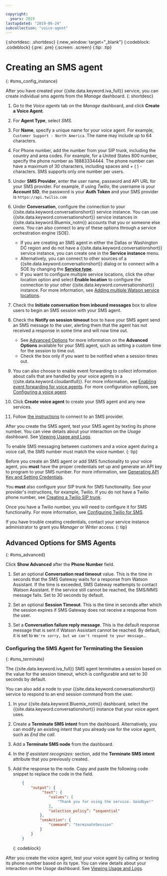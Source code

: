 ```yaml
---

copyright:
  years: 2019
lastupdated: "2019-06-24"
subcollection: "voice-agent"
---
```


{:shortdesc: .shortdesc}
{:new_window: target="_blank"}
{:codeblock: .codeblock}
{:pre: .pre}
{:screen: .screen}
{:tip: .tip}


# Creating an SMS agent
{: #sms_config_instance}

After you have created your {{site.data.keyword.iva_full}} service, you can create individual sms agents from the _Manage_ dashboard.
{: shortdesc}

1. Go to the _Voice agents_ tab on the _Manage_ dashboard, and click **Create a Voice Agent**.

1. For **Agent Type**, select _SMS_.

1. For **Name**, specify a unique name for your voice agent. For example, `Customer Support - North America`. The name may include up to 64 characters.

1. For Phone number, add the number from your SIP trunk, including the country and area codes. For example, for a United States 800 number, specify the phone number as 18883334444. The phone number can have a maximum of 30 characters, including spaces and + ( ) - characters. SMS supports only one number per users.

1. Under **SMS Provider**, enter the user name, password and API URL for your SMS provider. For example, if using _Twilio_, the username is your **Account SID**, the password is your **Auth Token** and your SMS provider is `https://api.twilio.com`

1. Under **Conversation**, configure the connection to your {{site.data.keyword.conversationshort}} service instance. You can use {{site.data.keyword.conversationshort}} service instances in {{site.data.keyword.Bluemix_notm}} accounts that you or someone else owns. You can also connect to any of these options through a service orchestration engine (SOE).

   * If you are creating an SMS agent in either the Dallas or Washington DC region and do not have a {{site.data.keyword.conversationshort}} service instance, you can create one in the **Service instance** menu.
   * Alternatively, you can connect to other sources of a {{site.data.keyword.conversationshort}} dialog or to connect with a SOE by changing the [**Service type**](/docs/services/voice-agent?topic=voice-agent-other_service#other_service).
   * If you want to configure multiple service locations, click the other location option and select **Enable location** to configure the connection to your other {{site.data.keyword.conversationshort}} instance. For more information, see [Adding multiple Watson service locations](/docs/services/voice-agent?topic=voice-agent-disaster-recovery#add_location).

1. Check the **Initiate conversation from inbound messages** box to allow users to begin an SMS session with your SMS agent.

1. Check the **Notify on session timeout** box to have your SMS agent send an SMS message to the user, alerting them that the agent has not received a response in some time and will now time out. 

    - See [Advanced Options](/docs/services/voice-agent?topic=voice-agent-sms_config_instance#sms_advanced) for more information on the **Advanced Options** available for your SMS agent, such as setting a custom time for the session to time out.
    - Check the box only if you want to be notified when a session times out.

1. You can also choose to enable event forwarding to collect information about calls that are handled by your voice agents in a {{site.data.keyword.cloudantfull}}. For more information, see [Enabling event forwarding for voice agents](/docs/services/voice-agent?topic=voice-agent-event_forwarding). For more configuration options, see [Configuring a voice agent](/docs/services/voice-agent?topic=voice-agent-managing#configure_va).

1.  Click **Create voice agent** to create your SMS agent and any new services.

1. Follow [the instructions](/docs/services/voice-agent?topic=voice-agent-connect-sms) to connect to an SMS provider.

After you create the SMS agent, test your SMS agent by texting its phone number. You can view details about your interaction on the _Usage_ dashboard. See [Viewing Usage and Logs](/docs/services/voice-agent?topic=voice-agent-logging).

To enable SMS messaging between customers and a voice agent during a voice call, the SMS number must match the voice number.
{: tip}

Before you create an SMS agent or add SMS functionality to your voice agent, you **must** have the proper credentials set up and generate an API key to program to your SMS number. For more information, see [Generating API Key and Setting Credentials](/docs/services/voice-agent?topic=voice-agent-connect-sms#sms_access).

You **must** also configure your SIP trunk for SMS functionality. See your provider's instructions, for example, Twilio. If you do not have a Twilio phone number, see [Creating a Twilio SIP trunk](/docs/services/voice-agent?topic=voice-agent-connect#twilio-setup).

Once you have a Twilio number, you will need to configure it for SMS functionality. For more information, see [Configuring Twilio for SMS](/docs/services/voice-agent?topic=voice-agent-connect-sms#twilio-setup).

If you have trouble creating credentials, contact your service instance administrator to grant you *Manager* or *Writer* access.
{: tip}

## Advanced Options for SMS Agents
{: #sms_advanced}

Click **Show Advanced** after the **Phone Number** field.

1. Set an optional **Conversation read timeout** value. This is the time in seconds that the SMS Gateway waits for a response from Watson Assistant. If the time is exceeded, SMS Gateway reattempts to contact Watson Assistant. If the service still cannot be reached, the SMS/MMS message fails. Set to 30 seconds by default.

1. Set an optional **Session Timeout**. This is the time in seconds after which the session expires if SMS Gateway does not receive a response from the user.

1. Set a **Conversation failure reply message**. This is the default response message that is sent if Watson Assistant cannot be reached. By default, it is set to `We're sorry, but we can't respond to your message.`.

### Configuring the SMS Agent for Terminating the Session
{: #sms_terminate}

The {{site.data.keyword.iva_full}} SMS agent terminates a session based on the value for the session timeout, which is configurable and set to 30 seconds by default. 

You can also add a node to your {{site.data.keyword.conversationshort}} service to respond to an end session command from the user. 

1. In your {{site.data.keyword.Bluemix_notm}} dashboard, select the {{site.data.keyword.conversationshort}} instance that your voice agent uses.

1. Create a **Terminate SMS intent** from the dashboard. Alternatively, you can modify an existing intent that you already use for the voice agent, such as _End the call_.

1. Add a **Terminate SMS node** from the dashboard.

1. In the _If assistant recognizes:_ section, add the **Terminate SMS intent** attribute that you previously created.

1. Add the response to the node. Copy and paste the following code snippet to replace the code in the field.

    ```json
        {
            "output": {
                 "text": {
                    "values": [
                        "Thank you for using the service. Goodbye!"
                    ],
                    "selection_policy”: “sequential"
                },
                "smsAction": {
                    "command": "terminateSession"
                }
            }
        }
    ```
    {: codeblock}

After you create the voice agent, test your voice agent by calling or texting its phone number based on its type. You can view details about your interaction on the _Usage_ dashboard. See [Viewing Usage and Logs](/docs/services/voice-agent?topic=voice-agent-logging).